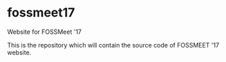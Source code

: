 # fossmeet17
Website for FOSSMeet '17

This is the repository which will contain the source code of FOSSMEET '17 website. 
